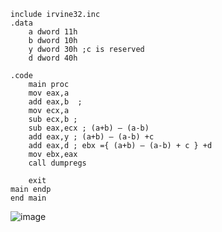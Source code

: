 
```
include irvine32.inc
.data
	a dword 11h
	b dword 10h
	y dword 30h ;c is reserved
	d dword 40h

.code
	main proc
	mov eax,a
	add eax,b  ; 
	mov ecx,a
	sub ecx,b ; 
	sub eax,ecx ; (a+b) – (a-b) 
	add eax,y ; (a+b) – (a-b) +c
	add eax,d ; ebx ={ (a+b) – (a-b) + c } +d
	mov ebx,eax
	call dumpregs

	exit
main endp
end main 

```
![image](https://github.com/user-attachments/assets/72ebf194-c0b4-48f8-ba44-dc27e14a10ac)
